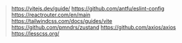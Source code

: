 > https://vitejs.dev/guide/
> https://github.com/antfu/eslint-config
> https://reactrouter.com/en/main
> https://tailwindcss.com/docs/guides/vite
> https://github.com/pmndrs/zustand
> https://github.com/axios/axios
> https://lesscss.org/